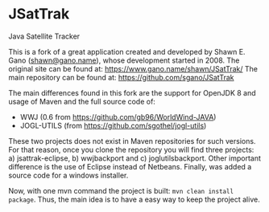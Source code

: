 # JSatTrak
Java Satellite Tracker

This is a fork of a great application created and developed by Shawn E. Gano (shawn@gano.name), whose development started in 2008.
The original site can be found at: https://www.gano.name/shawn/JSatTrak/
The main repository can be found at: https://github.com/sgano/JSatTrak

The main differences found in this fork are the support for OpenJDK 8 and usage of Maven and the full source code of:
 - WWJ (0.6 from https://github.com/gb96/WorldWind-JAVA) 
 - JOGL-UTILS (from https://github.com/sgothel/jogl-utils) 

These two projects does not exist in Maven repositories for such versions. For that reason, once you clone the repository you will find three projects: 
a) jsattrak-eclipse, b) wwjbackport and c) joglutilsbackport. Other important difference is the use of Eclipse instead of Netbeans. Finally, was added a source code for a windows installer.

Now, with one mvn command the project is built: `mvn clean install package`. Thus, the main idea is to have a easy way to keep the project alive.

